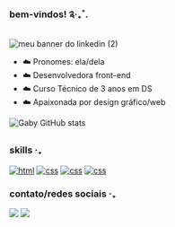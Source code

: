 
### bem-vindos! ༉‧₊˚.

![meu banner do linkedin (2)](https://user-images.githubusercontent.com/108838460/221687220-1bc312f2-46b9-4e2c-bb77-57ff074b5d5a.png)



- ☁️ Pronomes: ela/dela 
- ☁️ Desenvolvedora front-end
- ☁️ Curso Técnico de 3 anos em DS
- ☁️ Apaixonada por design gráfico/web 




![Gaby GitHub stats](https://github-readme-stats.vercel.app/api?username=gabryvic&show_icons=true&theme=dark)

  
  ##
 ### skills ‧₊
<div style="display: inline_block"<br>
<a target="_blank" href="#"><img align="center" alt="html" src="https://img.shields.io/badge/HTML5-E34F26?style=for-the-badge&logo=html5&logoColor=white"/></a>
<a target="_blank" href="#"><img align="center" alt="css" src="https://img.shields.io/badge/figma-%23F24E1E.svg?style=for-the-badge&logo=figma&logoColor=white"/></a>
<a target="_blank" href="#"><img align="center" alt="css" src="https://img.shields.io/badge/CSS3-1572B6?style=for-the-badge&logo=css3&logoColor=white"/></a>
<a target="_blank" href="#"><img align="center" alt="css" src="https://img.shields.io/badge/Bootstrap-563D7C?style=for-the-badge&logo=bootstrap&logoColor=white"/></a>

</div>

<div> 
 
### contato/redes sociais ‧₊
  <a href = "mailto:freitasgabrielly638@gmail.com"><img src="https://img.shields.io/badge/-Gmail-%23333?style=for-the-badge&logo=gmail&logoColor=white" target="_blank"></a>
  <a href="https://www.linkedin.com/in/gabrielly-freitas-35480b267/" target="_blank"><img src="https://img.shields.io/badge/-LinkedIn-%230077B5?style=for-the-badge&logo=linkedin&logoColor=white" target="_blank"></a> 
  
</div>

